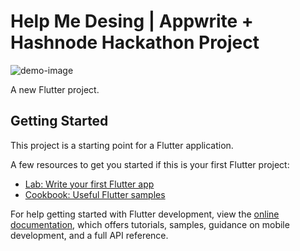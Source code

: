 # Help Me Desing | Appwrite + Hashnode Hackathon Project

![demo-image](https://github.com/sumit-coder/help-me-design/assets/55745378/ea5afaed-0740-4cea-95e8-26b002a741a2)

A new Flutter project.

## Getting Started

This project is a starting point for a Flutter application.

A few resources to get you started if this is your first Flutter project:

- [Lab: Write your first Flutter app](https://docs.flutter.dev/get-started/codelab)
- [Cookbook: Useful Flutter samples](https://docs.flutter.dev/cookbook)

For help getting started with Flutter development, view the
[online documentation](https://docs.flutter.dev/), which offers tutorials,
samples, guidance on mobile development, and a full API reference.
